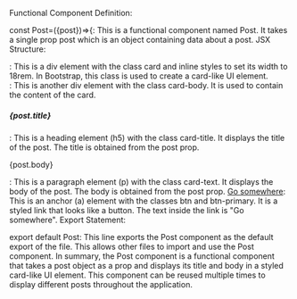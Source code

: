 Functional Component Definition:

const Post=({post})=>{:
This is a functional component named Post. It takes a single prop post which is an object containing data about a post.
JSX Structure:

<div className="card" style={{width: "18rem"}}>:
This is a div element with the class card and inline styles to set its width to 18rem. In Bootstrap, this class is used to create a card-like UI element.
<div className="card-body">:
This is another div element with the class card-body. It is used to contain the content of the card.
<h5 className="card-title">{post.title}</h5>:
This is a heading element (h5) with the class card-title. It displays the title of the post. The title is obtained from the post prop.
<p className="card-text">{post.body}</p>:
This is a paragraph element (p) with the class card-text. It displays the body of the post. The body is obtained from the post prop.
<a href="#" className="btn btn-primary">Go somewhere</a>:
This is an anchor (a) element with the classes btn and btn-primary. It is a styled link that looks like a button. The text inside the link is "Go somewhere".
Export Statement:

export default Post:
This line exports the Post component as the default export of the file. This allows other files to import and use the Post component.
In summary, the Post component is a functional component that takes a post object as a prop and displays its title and body in a styled card-like UI element. This component can be reused multiple times to display different posts throughout the application.